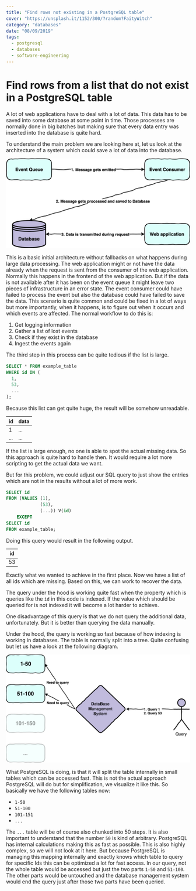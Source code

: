 ```yaml
---
title: "Find rows not existing in a PostgreSQL table"
cover: "https://unsplash.it/1152/300/?random?FaityWitch"
category: "databases"
date: "08/09/2019"
tags:
  - postgresql
  - databases
  - software-engineering
---
```


# Find rows from a list that do not exist in a PostgreSQL table

A lot of web applications have to deal with a lot of data. This data has to be saved into some database at some point in time. Those processes are normally done in big batches but making sure that every data entry was inserted into the database is quite hard.

To understand the main problem we are looking here at, let us look at the architecture of a system which could save a lot of data into the database.

![An event queue emits a message to the event consumer which is processing the message and saves it to the database and this data is then transmitted to the web application](./basic-architecture.png)

This is a basic initial architecture without fallbacks on what happens during large data processing. The web application might or not have the data already when the request is sent from the consumer of the web application. Normally this happens in the frontend of the web application. But if the data is not available after it has been on the event queue it might leave two pieces of infrastructure in an error state. The event consumer could have failed to process the event but also the database could have failed to save the data. This scenario is quite common and could be fixed in a lot of ways but more importantly, when it happens, is to figure out when it occurs and which events are affected. The normal workflow to do this is:

1. Get logging information
2. Gather a list of lost events
3. Check if they exist in the database
4. Ingest the events again

The third step in this process can be quite tedious if the list is large.

```sql
SELECT * FROM example_table
WHERE id IN (
  1,
  53,
  ...
);
```

Because this list can get quite huge, the result will be somehow unreadable.

| id  | data |
| --- | ---- |
| 1   | ...  |
| ... | ...  |

If the list is large enough, no one is able to spot the actual missing data. So this approach is quite hard to handle then. It would require a lot more scripting to get the actual data we want.

But for this problem, we could adjust our SQL query to just show the entries which are not in the results without a lot of more work.

```sql
SELECT id
FROM (VALUES (1),
             (53),
             (...)) V(id)
    EXCEPT
SELECT id
FROM example_table;
```

Doing this query would result in the following output.

| id |
| -- |
| 53 |

Exactly what we wanted to achieve in the first place. Now we have a list of all ids which are missing. Based on this, we can work to recover the data.

The query under the hood is working quite fast when the property which is queries like the `id` in this code is indexed. If the value which should be queried for is not indexed it will become a lot harder to achieve.

One disadvantage of this query is that we do not query the additional data, unfortunately. But it is better than querying the data manually.

Under the hood, the query is working so fast because of how indexing is working in databases. The table is normally split into a tree. Quite confusing but let us have a look at the following diagram.

![Basic example of database partioning by showcasing that a table is separated into chunks to make SQL queries go directly to the chunk which was requested](./how-sql-requests.png)

What PostgreSQL is doing, is that it will split the table internally in small tables which can be accessed fast. This is not the actual approach PostgreSQL will do but for simplification, we visualize it like this. So basically we have the following tables now:

- `1-50`
- `51-100`
- `101-151`
- `...`

The `...` table will be of course also chunked into 50 steps. It is also important to understand that the number `50` is kind of arbitrary. PostgreSQL has internal calculations making this as fast as possible. This is also highly complex, so we will not look at it here. But because PostgreSQL is managing this mapping internally and exactly knows which table to query for specific Ids this can be optimized a lot for fast access. In our query, not the whole table would be accessed but just the two parts `1-50` and `51-100`. The other parts would be untouched and the database management system would end the query just after those two parts have been queried.
